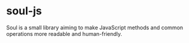 # soul-js
Soul is a small library aiming to make JavaScript methods and common operations more readable and human-friendly.
